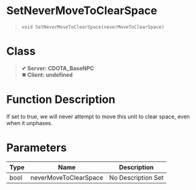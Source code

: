 # SetNeverMoveToClearSpace
> `void SetNeverMoveToClearSpace(neverMoveToClearSpace)`
# Class
> __✔ Server: CDOTA_BaseNPC__  
> __✖ Client: undefined__  
# Function Description
If set to true, we will never attempt to move this unit to clear space, even when it unphases.
# Parameters
Type|Name|Description
--|--|--
bool|neverMoveToClearSpace|No Description Set
